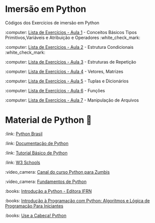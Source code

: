 # Imersão em Python 
Códigos dos Exercícios de imersão em  Python 
<p>:computer: <a href="https://github.com/tatycalixto/imersao-python/blob/main/Lista_de_Exercicio_01.ipynb"> Lista de Exercícios - Aula 1</a> - Conceitos Básicos Tipos Primitivos,Variáveis e Atribuição e Operadores :white_check_mark:</p>
<p>:computer: <a href="https://github.com/tatycalixto/imersao-python/blob/main/Lista_de_Exercicio_02.ipynb"> Lista de Exercícios - Aula 2</a> - Estrutura Condicionais :white_check_mark:</p>
<p>:computer: <a href="#"> Lista de Exercícios - Aula 3</a> - Estruturas de Repetição</p>
<p>:computer: <a href="#"> Lista de Exercícios - Aula 4</a> - Vetores, Matrizes</p>
<p>:computer: <a href="#"> Lista de Exercícios - Aula 5</a> - Tuplas e Dicionários</p>
<p>:computer: <a href="#"> Lista de Exercícios - Aula 6</a> - Funções</p>
<p>:computer: <a href="#"> Lista de Exercícios - Aula 7</a> - Manipulação de Arquivos</p>

# Material de Python :snake:
<p>:link: <a href="https://python.org.br/"> Python Brasil </a>  </p>
<p>:link: <a href="https://docs.python.org/pt-br/3/tutorial/index.html"> Documentação de Python</a>  </p>
<p>:link: <a href="https://www.devmedia.com.br/python-tutorial/33274">Tutorial Básico de Python</a>  </p>
<p>:link: <a href="https://www.w3schools.com/python/">W3 Schools</a>  </p>
<p>:video_camera: <a href="https://www.youtube.com/watch?v=YO58tXerKDc&list=PLUukMN0DTKCtbzhbYe2jdF4cr8MOWClXc"> Canal do curso Python para Zumbis </a> </p>
<p>:video_camera: <a href="https://www.youtube.com/watch?v=S9uPNppGsGo&list=PLHz_AreHm4dlKP6QQCekuIPky1CiwmdI6"> Fundamentos de Python </a> </p>
<p>:books: <a href="https://memoria.ifrn.edu.br/bitstream/handle/1044/2090/EBOOK%20-%20INTRODU%C3%87%C3%83O%20A%20PYTHON%20%28EDITORA%20IFRN%29.pdf?sequence=1&isAllowed=y">Introdução a Python - Editora IFRN </a> </p>
<p>:books: <a href="https://www.amazon.com.br/Introdu%C3%A7%C3%A3o-Programa%C3%A7%C3%A3o-com-Python-Algoritmos/dp/8575227181/ref=sr_1_2?__mk_pt_BR=%C3%85M%C3%85%C5%BD%C3%95%C3%91&keywords=python&qid=1680487364&sr=8-2">Introdução à Programação com Python: Algoritmos e Lógica de Programação Para Iniciantes</a> </p>
<p>:books: <a href="https://www.amazon.com.br/Use-Cabe%C3%A7a-Python-Paul-Barry-ebook/dp/B085Q53LKX/ref=sr_1_1?__mk_pt_BR=%C3%85M%C3%85%C5%BD%C3%95%C3%91&crid=1BQ2D7V1DERV3&keywords=use+a+cabe%C3%A7a+python&qid=1680487381&sprefix=use+a+cabe%C3%A7a+pyth%2Caps%2C212&sr=8-1">Use a Cabeça! Python </a> </p>

